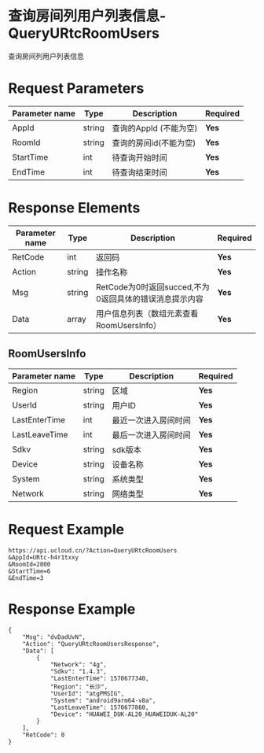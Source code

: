 # 查询房间列用户列表信息-QueryURtcRoomUsers

查询房间列用户列表信息

# Request Parameters
|Parameter name|Type|Description|Required|
|---|---|---|---|
|AppId|string|	查询的AppId (不能为空)|**Yes**|
|RoomId|string|查询的房间id(不能为空)|**Yes**|
|StartTime|int|待查询开始时间|**Yes**|
|EndTime|int|待查询结束时间|**Yes**|

# Response Elements
|Parameter name|Type|Description|Required|
|---|---|---|---|
|RetCode|int|返回码|**Yes**|
|Action|string|操作名称|**Yes**|
|Msg|string|RetCode为0时返回succed,不为0返回具体的错误消息提示内容|**Yes**|
|Data|array|用户信息列表（数组元素查看RoomUsersInfo）|**Yes**|

## RoomUsersInfo
|Parameter name|Type|Description|Required|
|---|---|---|---|
|Region|string|区域|**Yes**|
|UserId|string|用户ID|**Yes**|
|LastEnterTime|int|最近一次进入房间时间|**Yes**|
|LastLeaveTime|int|最后一次进入房间时间|**Yes**|
|Sdkv|string|sdk版本|**Yes**|
|Device|string|设备名称|**Yes**|
|System|string|系统类型|**Yes**|
|Network|string|网络类型|**Yes**|

# Request Example
```
https://api.ucloud.cn/?Action=QueryURtcRoomUsers
&AppId=URtc-h4r1txxy
&RoomId=2800
&StartTime=6
&EndTime=3
```

# Response Example
```
{
    "Msg": "dvDadUvN", 
    "Action": "QueryURtcRoomUsersResponse", 
    "Data": [
        {
            "Network": "4g", 
            "Sdkv": "1.4.3", 
            "LastEnterTime": 1570677340, 
            "Region": "长沙", 
            "UserId": "atgPMSIG", 
            "System": "android9arm64-v8a", 
            "LastLeaveTime": 1570677860, 
            "Device": "HUAWEI_DUK-AL20_HUAWEIDUK-AL20"
        }
    ], 
    "RetCode": 0
}
```

